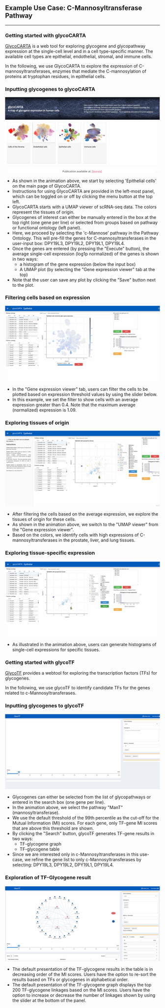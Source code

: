 ## Example Use Case: C-Mannosyltransferase Pathway 
---
### Getting started with glycoCARTA
[GlycoCARTA](https://www.virtualglycome.org/) is a web tool for exploring glycogene and glycopathway expression at the single-cell level and in a cell type-specific manner. The available cell types are epithelial, endothelial, stromal, and immune cells.

In the following, we use GlycoCARTA to explore the expression of C-mannosyltransferases, enzymes that mediate the C-mannosylation of proteins at tryptophan residues, in epithelial cells.

### Inputting glycogenes to glycoCARTA

![Select genes](./gifs/Glycocarta_Mannose-select_0.gif)

* As shown in the animation above, we start by selecting 'Epithelial cells' on the main page of GlycoCARTA.
* Instructions for using GlycoCARTA are provided in the left-most panel, which can be toggled on or off by clicking the menu button at the top left.
* GlycoCARTA starts with a UMAP viewer of scRNA-seq data. The colors represent the tissues of origin.
* Glycogenes of interest can either be manually entered in the box at the top right (one gene per line) or selected from groups based on pathway or functional ontology (left panel).
* Here, we proceed by selecting the 'c-Mannose' pathway in the Pathway Ontology. This will pre-fill the genes for C-mannosyltransferases in the user-input box: DPY19L3, DPY19L2, DPY19L1, DPY19L4.
* Once the genes are entered (by pressing the "Execute" button), the average single-cell expression (log1p normalized) of the genes is shown in two ways:
  - a histogram of the gene expression (below the input box)
  - A UMAP plot (by selecting the "Gene expression viewer" tab at the top)
* Note that the user can save any plot by clicking the "Save" button next to the plot.

### Filtering cells based on expression

![Show genes](./gifs/Glycocarta_Mannose-clip_1.gif)

* In the "Gene expression viewer" tab, users can filter the cells to be plotted based on expression threshold values by using the slider below.
* In this example, we set the filter to show cells with an average expression greater than 0.4. Note that the maximum average (normalized) expression is 1.09.

### Exploring tissues of origin 
![Clip expression](./gifs/Glycocarta_Mannose-clip2_2.gif)

* After filtering the cells based on the average expression, we explore the tissues of origin for these cells.
* As shown in the animation above, we switch to the "UMAP viewer" from the "Gene expression viewer".
* Based on the colors, we identify cells with high expressions of C-mannosyltransferases in the prostate, liver, and lung tissues.

### Exploring tissue-specific expression
![Histogram](./gifs/Glycocarta_Mannose-hist_3.gif)
* As illustrated in the animation above, users can generate histograms of single-cell expressions for specific tissues.

### Getting started with glycoTF
[GlycoTF](https://www.virtualglycome.org/) provides a webtool for exploring the transcription factors (TFs) for glycogenes. 

In the following, we use glycoTF to identify candidate TFs for the genes related to c-Mannosyltransferases. 

### Inputting glycogenes to glycoTF

![Select_Targets](./gifs/Glycotf_Mannose-select_4.gif)
* Glycogenes can either be selected from the list of glycopathways or entered in the search box (one gene per line).
* In the animation above, we select the pathway "ManT" (mannosyltransferase).
* We use the default threshold of the 99th percentile as the cut-off for the Mutual Information (MI) scores. For each gene, only TF-gene MI scores that are above this threshold are shown.
* By clicking the "Search" button, glycoTF generates TF-gene results in two ways:
  - TF-glycogene graph
  - TF-glycogene table
* Since we are interested only in c-Mannosyltransferases in this use-case, we refine the gene list to only c-Mannosyltransferases by selecting: DPY19L3, DPY19L2, DPY19L1, DPY19L4. 

### Exploration of TF-Glycogene result

![Links](./gifs/Glycotf_Mannose-link_5.gif)
* The default presentation of the TF-glycogene results in the table is in decreasing order of the MI scores. Users have the option to re-sort the results based on TFs or glycogenes in alphabetical order.
* The default presentation of the TF-glycogene graph displays the top 200 TF-glycogene linkages based on the MI scores. Users have the option to increase or decrease the number of linkages shown by using the slider at the bottom of the panel.

